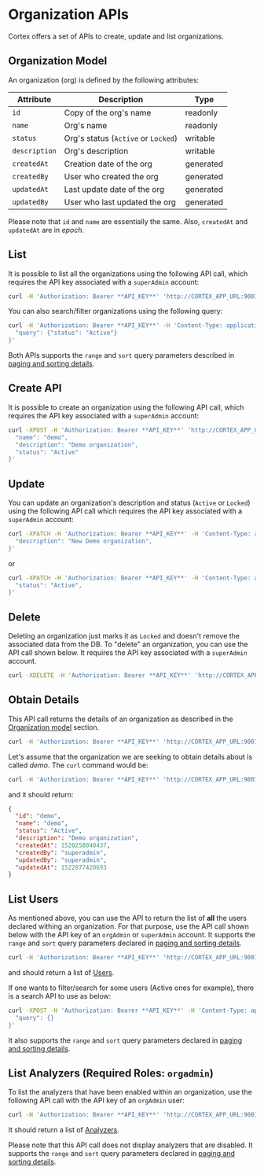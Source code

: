 # Organization APIs

Cortex offers a set of APIs to create, update and list organizations.

## Organization Model

An organization (org) is defined by the following attributes:

| Attribute | Description | Type |
| --------- | ----------- | ---- |
|`id` | Copy of the org's name | readonly |
|`name` | Org's name | readonly |
|`status` | Org's status (`Active` or `Locked`) | writable |
|`description` | Org's description | writable |
|`createdAt` | Creation date of the org | generated |
|`createdBy` | User who created the org | generated |
|`updatedAt` | Last update date of the org | generated |
|`updatedBy` | User who last updated the org | generated |

Please note that `id` and `name` are essentially the same. Also, `createdAt` and `updatedAt` are in *epoch*.

## List

It is possible to list all the organizations using the following API call, which requires the API key associated with a `superAdmin` account:

```bash
curl -H 'Authorization: Bearer **API_KEY**' 'http://CORTEX_APP_URL:9001/api/organization'
```

You can also search/filter organizations using the following query:

```bash
curl -H 'Authorization: Bearer **API_KEY**' -H 'Content-Type: application/json' 'http://CORTEX_APP_URL:9001/api/organization/_search' -d '{
  "query": {"status": "Active"}
}'
```

Both APIs supports the `range` and `sort` query parameters described in [paging and sorting details](misc.md#paging-and-sorting).

## Create API

It is possible to create an organization using the following API call, which requires the API key associated with a `superAdmin` account:

```bash
curl -XPOST -H 'Authorization: Bearer **API_KEY**' 'http://CORTEX_APP_URL:9001/api/organization' -d '{
  "name": "demo",
  "description": "Demo organization",
  "status": "Active"
}'
```

## Update

You can update an organization's description and status (`Active` or `Locked`) using the following API call which requires the API key associated with a `superAdmin` account:

```bash
curl -XPATCH -H 'Authorization: Bearer **API_KEY**' -H 'Content-Type: application/json' 'http://CORTEX_APP_URL:9001/api/organization/ORG_ID' -d '{
  "description": "New Demo organization",
}'
```

or

```bash
curl -XPATCH -H 'Authorization: Bearer **API_KEY**' -H 'Content-Type: application/json' 'http://CORTEX_APP_URL:9001/api/organization/ORG_ID' -d '{
  "status": "Active",
}'
```

## Delete

Deleting an organization just marks it as `Locked` and doesn't remove the associated data from the DB. To "delete" an organization, you can use the API call shown below. It requires the API key associated with a `superAdmin` account.

```bash
curl -XDELETE -H 'Authorization: Bearer **API_KEY**' 'http://CORTEX_APP_URL:9001/api/organization/ORG_ID'
```

## Obtain Details

This API call returns the details of an organization as described in the [Organization model](#organization-model) section.

```bash
curl -H 'Authorization: Bearer **API_KEY**' 'http://CORTEX_APP_URL:9001/api/organization/ORG_ID'
```

Let's assume that the organization we are seeking to obtain details about is called *demo*. The `curl` command would be:

```bash
curl -H 'Authorization: Bearer **API_KEY**' 'http://CORTEX_APP_URL:9001/api/organization/demo'
```

and it should return:

```json
{
  "id": "demo",
  "name": "demo",
  "status": "Active",
  "description": "Demo organization",
  "createdAt": 1520258040437,
  "createdBy": "superadmin",
  "updatedBy": "superadmin",
  "updatedAt": 1522077420693
}
```

## List Users

As mentioned above, you can use the API to return the list of **all** the users declared withing an organization. For that purpose, use the API call shown below with the API key of an `orgAdmin` or `superAdmin` account. It supports the `range` and `sort` query parameters declared in [paging and sorting details](misc.md#paging-and-sorting).

```bash
curl -H 'Authorization: Bearer **API_KEY**' 'http://CORTEX_APP_URL:9001/api/organization/ORG_ID/user'
```

and should return a list of [Users](user.md#user-model).

If one wants to filter/search for some users (Active ones for example), there is a search API to use as below:

```bash
curl -XPOST -H 'Authorization: Bearer **API_KEY**' -H 'Content-Type: application/json' 'http://CORTEX_APP_URL:9001/api/organization/ORG_ID/user/_search' -d '{
  "query": {}
}'
```

It also supports the `range` and `sort` query parameters declared in [paging and sorting details](misc.md#paging-and-sorting).

## List Analyzers (**Required Roles**: `orgadmin`)

To list the analyzers that have been enabled within an organization, use the following API call with the API key of an `orgAdmin` user:

```bash
curl -H 'Authorization: Bearer **API_KEY**' 'http://CORTEX_APP_URL:9001/api/analyzer'
```

It should return a list of [Analyzers](analyzer.md#analyzer-model).

Please note that this API call does not display analyzers that are disabled. It supports the `range` and `sort` query parameters declared in [paging and sorting details](misc.md#paging-and-sorting).